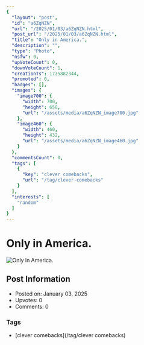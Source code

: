 ```yaml
---
{
  "layout": "post",
  "id": "a6ZqNZN",
  "url": "/2025/01/03/a6ZqNZN.html",
  "post_url": "/2025/01/03/a6ZqNZN.html",
  "title": "Only in America.",
  "description": "",
  "type": "Photo",
  "nsfw": 0,
  "upVoteCount": 0,
  "downVoteCount": 1,
  "creationTs": 1735882344,
  "promoted": 0,
  "badges": [],
  "images": {
    "image700": {
      "width": 700,
      "height": 658,
      "url": "/assets/media/a6ZqNZN_image700.jpg"
    },
    "image460": {
      "width": 460,
      "height": 432,
      "url": "/assets/media/a6ZqNZN_image460.jpg"
    }
  },
  "commentsCount": 0,
  "tags": [
    {
      "key": "clever comebacks",
      "url": "/tag/clever-comebacks"
    }
  ],
  "interests": [
    "random"
  ]
}
---
```


# Only in America.

![Only in America.](/assets/media/a6ZqNZN_image700.jpg)

## Post Information

- Posted on: January 03, 2025
- Upvotes: 0
- Comments: 0

### Tags

- [clever comebacks](/tag/clever comebacks)
